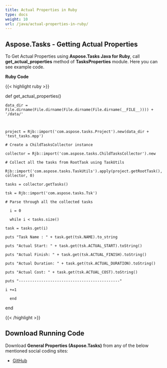 ```yaml
---
title: Actual Properties in Ruby
type: docs
weight: 10
url: /java/actual-properties-in-ruby/
---
```


## **Aspose.Tasks - Getting Actual Properties**
To Get Actual Properties using **Aspose.Tasks Java for Ruby**, call **get_actual_properties** method of **TasksProperties** module. Here you can see example code.

**Ruby Code**

{{< highlight ruby >}}

 def get_actual_properties()

    data_dir = File.dirname(File.dirname(File.dirname(File.dirname(__FILE__)))) + '/data/'

   

    project = Rjb::import('com.aspose.tasks.Project').new(data_dir + 'test_tasks.mpp')

    # Create a ChildTasksCollector instance

    collector = Rjb::import('com.aspose.tasks.ChildTasksCollector').new

    # Collect all the tasks from RootTask using TaskUtils

    Rjb::import('com.aspose.tasks.TaskUtils').apply(project.getRootTask(), collector, 0)

    tasks = collector.getTasks()

    tsk = Rjb::import('com.aspose.tasks.Tsk')

    # Parse through all the collected tasks

      i = 0

      while i < tasks.size()

	task = tasks.get(i)

	puts "Task Name : " + task.get(tsk.NAME).to_string

	puts "Actual Start: " + task.get(tsk.ACTUAL_START).toString()

	puts "Actual Finish: " + task.get(tsk.ACTUAL_FINISH).toString()

	puts "Actual Duration: " + task.get(tsk.ACTUAL_DURATION).toString()

	puts "Actual Cost: " + task.get(tsk.ACTUAL_COST).toString()

	puts "---------------------------------------------"

	i +=1

      end

end

{{< /highlight >}}
## **Download Running Code**
Download **General Properties (Aspose.Tasks)** from any of the below mentioned social coding sites:

- [GitHub](https://github.com/aspose-tasks/Aspose.Tasks-for-Java/blob/master/Plugins/Aspose_Tasks_Java_for_Ruby/lib/asposetasksjava/Tasks/tasksproperties.rb)
